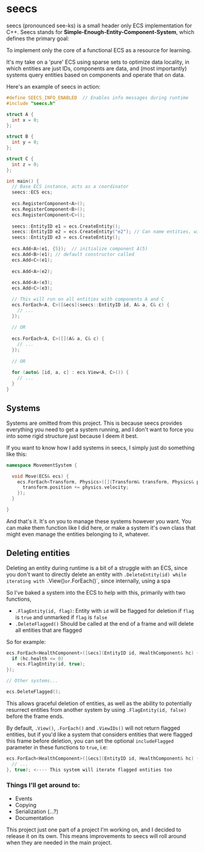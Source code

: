 # seecs

seecs (pronounced see-ks) is a small header only ECS implementation for C++. Seecs stands for **Simple-Enough-Entity-Component-System**, which defines the primary goal:

To implement only the core of a functional ECS as a resource for learning. 

It's my take on a 'pure' ECS using sparse sets to optimize data locality, in which entities are just IDs, components are data, and (most importantly) systems query entities based on components and operate that on data.

Here's an example of seecs in action:
```cpp
#define SEECS_INFO_ENABLED  // Enables info messages during runtime
#include "seecs.h"

struct A {
  int x = 0;
};

struct B {
  int y = 0;
};

struct C {
  int z = 0;
};

int main() {
  // Base ECS instance, acts as a coordinator
  seecs::ECS ecs;
  
  ecs.RegisterComponent<A>();
  ecs.RegisterComponent<B>();
  ecs.RegisterComponent<C>();
  
  seecs::EntityID e1 = ecs.CreateEntity();
  seecs::EntityID e2 = ecs.CreateEntity("e2"); // Can name entities, will reflect in debug messages
  seecs::EntityID e3 = ecs.CreateEntity();
  
  ecs.Add<A>(e1, {5});  // initialize component A(5)
  ecs.Add<B>(e1); // default constructor called
  ecs.Add<C>(e1);
  
  ecs.Add<A>(e2);
  
  ecs.Add<A>(e3);
  ecs.Add<C>(e3);

  // This will run on all entities with components A and C
  ecs.ForEach<A, C>([&ecs](seecs::EntityID id, A& a, C& c) {
    // ...
  });
  
  // OR
  
  ecs.ForEach<A, C>([](A& a, C& c) {
    // ...
  });
  
  // OR
  
  for (auto& [id, a, c] : ecs.View<A, C>()) {
    // ...
  }
}
```

## Systems

Systems are omitted from this project. This is because seecs provides everything you need to get a system running, and I don't want to force you into some rigid structure just because I deem it best.

If you want to know how I add systems in seecs, I simply just do something like this:
```cpp
namespace MovementSystem {

  void Move(ECS& ecs) {
    ecs.ForEach<Transform, Physics>([](Transform& transform, Physics& physics) {
      transform.position += physics.velocity;
    });
  }

}
```

And that's it. It's on you to manage these systems however you want. You can make them function like I did here, or make a system it's own class that might even manage the entities belonging to it, whatever.

## Deleting entities

Deleting an entity during runtime is a bit of a struggle with an ECS, since you don't want to directly delete an entity with `.DeleteEntity(id) while iterating with `.View()` or `.ForEach()`, since internally, using a spa

So I've baked a system into the ECS to help with this, primarily with two functions,
- `.FlagEntity(id, flag)`: Entity with `id` will be flagged for deletion if `flag` is `true` and unmarked if `flag` is `false`
- `.DeleteFlagged()` Should be called at the end of a frame and will delete all entities that are flagged

So for example:
```cpp
ecs.ForEach<HealthComponent>([&ecs](EntityID id, HealthComponent& hc) {
  if (hc.health <= 0)
    ecs.FlagEntity(id, true);   
});

// Other systems...

ecs.DeleteFlagged();
```

This allows graceful deletion of entities, as well as the ability to potentially resurrect entities from another system by using `.FlagEntity(id, false)` before the frame ends.

By default, `.View()`, `.ForEach()` and `.ViewIDs()` will not return flagged entities, but if you'd like a system that considers entities that were flagged this frame before deletion, you can set the optional `includeFlagged` parameter in these
functions to `true`, i.e:
```cpp
ecs.ForEach<HealthComponent>([&ecs](EntityID id, HealthComponent& hc) {
  // ...
}, true); <---- This system will iterate flagged entities too
```

### Things I'll get around to:

- Events
- Copying
- Serialization (...?)
- Documentation

This project just one part of a project I'm working on, and I decided to release it on its own. This means improvements to seecs will roll around when they are needed in the main project.

